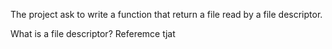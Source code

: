 The project ask to write a function that return a file read by a file descriptor. 

What is a file descriptor? 
Referemce tjat 